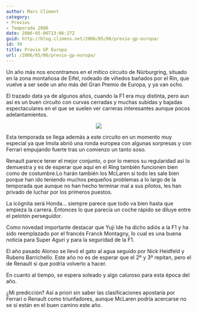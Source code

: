 ```yaml
---
author: Marc Climent
category:
- Previos
- Temporada 2006
date: 2006-05-06T13:06:27Z
guid: http://blog.climens.net/2006/05/06/previo-gp-europa/
id: 39
title: Previo GP Europa
url: /2006/05/06/previo-gp-europa/
---
```


Un año más nos encontramos en el mítico circuito de Nürburgring, situado en la zona montañosa de Eifel, rodeado de viñedos bañados por el Rin, que vuelve a ser sede un año más del Gran Premio de Europa, y ya van ocho.

El trazado data ya de algunos años, cuando la F1 era muy distinta, pero aun así es un buen circuito con curvas cerradas y muchas subidas y bajadas espectaculares en el que se suelen ver carreras interesantes aunque pocos adelantamientos.

<div style="text-align: center">
  <img src="http://upload.wikimedia.org/wikipedia/commons/thumb/9/9b/GrandPrix_Circuit_Europe_2006.svg/230px-GrandPrix_Circuit_Europe_2006.svg.png" />
</div>

Esta temporada se llega además a este circuito en un momento muy especial ya que Imola abrió una ronda europea con algunas sorpresas y con Ferrari empujando fuerte tras un comienzo un tanto soso.

Renault parece tener el mejor conjunto, o por lo menos su regularidad así lo demuestra y es de esperar que aquí en el Ring también funcionen bien como de costumbre.Lo harán también los McLaren si todo les sale bien porque han ido teniendo muchos pequeños problemas a lo largo de la temporada que aunque no han hecho terminar mal a sus pilotos, les han privado de luchar por los primeros puestos.

La icógnita será Honda&#8230; siempre parece que todo va bien hasta que empieza la carrera. Entonces lo que parecía un coche rápido se diluye entre el pelotón perseguidor.

Como novedad importante destacar que Yuji Ide ha dicho adiós a la F1 y ha sido reemplazado por el francés Franck Montagny, lo cual es una buena noticia para Super Aguri y para la seguridad de la F1.

El año pasado Alonso se llevó el gato al agua seguido por Nick Heidfeld y Rubens Barrichello. Este año no es de esperar que el 2º y 3º repitan, pero el de Renault si que podría volverlo a hacer.

En cuanto al tiempo, se espera soleado y algo caluroso para esta época del año.

¿Mi predicción? Así a priori sin saber las clasificaciones apostaría por Ferrari o Renault como triunfadores, aunque McLaren podría acercarse no se si están en el buen camino este año.